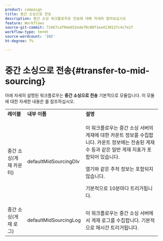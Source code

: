 ```yaml
---
product: campaign
title: 중간 소싱으로 전송
description: 중간 소싱 워크플로우로 전송에 대해 자세히 알아보십시오
feature: Workflows
source-git-commit: 72467caf94e652ede70c00f1ea413012fc4c7e1f
workflow-type: tm+mt
source-wordcount: '102'
ht-degree: 7%

---
```



# 중간 소싱으로 전송{#transfer-to-mid-sourcing}



아래 자세히 설명된 워크플로우는 **중간 소싱으로 전송** 기본적으로 모듈입니다. 이 모듈에 대한 자세한 내용은 를 참조하십시오.

<table> 
 <tbody> 
  <tr> 
   <td> <strong>레이블</strong><br /> </td> 
   <td> <strong>내부 이름</strong><br /> </td> 
   <td> <strong>설명</strong><br /> </td> 
  </tr> 
  <tr> 
   <td> <span class="uicontrol">중간 소싱(게재 카운터)</span> <br /> </td> 
   <td> <span class="uicontrol">defaultMidSourcingDlv</span> <br /> </td> 
   <td> <p>이 워크플로우는 중간 소싱 서버의 게재에 대한 카운트 정보를 수집합니다. 카운트 정보에는 전송된 게재 수 등과 같은 일반 게재 지표가 포함되어 있습니다.</p> <p>열기와 같은 추적 정보는 포함되지 않습니다.</p> <p>기본적으로 10분마다 트리거됩니다.</p> </td> 
  </tr> 
  <tr> 
   <td> <span class="uicontrol">중간 소싱(게재 로그)</span> <br /> </td> 
   <td> <span class="uicontrol">defaultMidSourcingLog</span> <br /> </td> 
   <td> 이 워크플로우는 중간 소싱 서버에서 게재 로그를 수집합니다. 기본적으로 매시간 트리거됩니다.<br /> </td> 
  </tr> 
 </tbody> 
</table>

